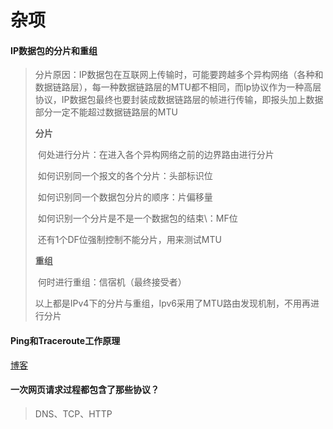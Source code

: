 # 杂项

#### IP数据包的分片和重组

> 分片原因：IP数据包在互联网上传输时，可能要跨越多个异构网络（各种和数据链路层），每一种数据链路层的MTU都不相同，而Ip协议作为一种高层协议，IP数据包最终也要封装成数据链路层的帧进行传输，即报头加上数据部分一定不能超过数据链路层的MTU
>
> **分片**
>
> ​	何处进行分片：在进入各个异构网络之前的边界路由进行分片
>
> ​	如何识别同一个报文的各个分片：头部标识位
>
> ​	如何识别同一个数据包分片的顺序：片偏移量
>
> ​	如何识别一个分片是不是一个数据包的结束\：MF位
>
> ​	还有1个DF位强制控制不能分片，用来测试MTU
>
> **重组**
>
> ​	何时进行重组：信宿机（最终接受者）
>
> ​	以上都是IPv4下的分片与重组，Ipv6采用了MTU路由发现机制，不用再进行分片



#### Ping和Traceroute工作原理

[博客](https://anchorety.github.io/2019/08/08/traceroute和ping/)

#### 一次网页请求过程都包含了那些协议？

> DNS、TCP、HTTP
